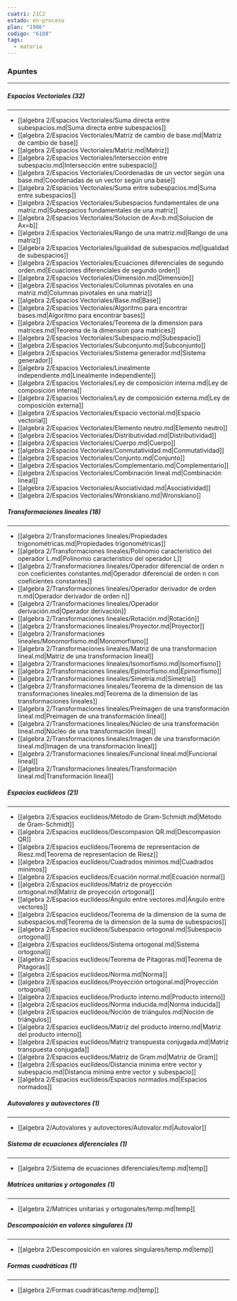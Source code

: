 ```yaml
---
cuatri: 21C2
estado: en-proceso
plan: "1986"
codigo: "6108"
tags:
  - materia
---
```

### Apuntes 
---
##### Espacios Vectoriales (32)
---
* [[algebra 2/Espacios Vectoriales/Suma directa entre subespacios.md|Suma directa entre subespacios]]
* [[algebra 2/Espacios Vectoriales/Matriz de cambio de base.md|Matriz de cambio de base]]
* [[algebra 2/Espacios Vectoriales/Matriz.md|Matriz]]
* [[algebra 2/Espacios Vectoriales/Intersección entre subespacio.md|Intersección entre subespacio]]
* [[algebra 2/Espacios Vectoriales/Coordenadas de un vector según una base.md|Coordenadas de un vector según una base]]
* [[algebra 2/Espacios Vectoriales/Suma entre subespacios.md|Suma entre subespacios]]
* [[algebra 2/Espacios Vectoriales/Subespacios fundamentales de una matriz.md|Subespacios fundamentales de una matriz]]
* [[algebra 2/Espacios Vectoriales/Solucion de Ax=b.md|Solucion de Ax=b]]
* [[algebra 2/Espacios Vectoriales/Rango de una matriz.md|Rango de una matriz]]
* [[algebra 2/Espacios Vectoriales/Igualidad de subespacios.md|Igualidad de subespacios]]
* [[algebra 2/Espacios Vectoriales/Ecuaciones diferenciales de segundo orden.md|Ecuaciones diferenciales de segundo orden]]
* [[algebra 2/Espacios Vectoriales/Dimensión.md|Dimensión]]
* [[algebra 2/Espacios Vectoriales/Columnas pivotales en una matriz.md|Columnas pivotales en una matriz]]
* [[algebra 2/Espacios Vectoriales/Base.md|Base]]
* [[algebra 2/Espacios Vectoriales/Algoritmo para encontrar bases.md|Algoritmo para encontrar bases]]
* [[algebra 2/Espacios Vectoriales/Teorema de la dimension para matrices.md|Teorema de la dimension para matrices]]
* [[algebra 2/Espacios Vectoriales/Subespacio.md|Subespacio]]
* [[algebra 2/Espacios Vectoriales/Subconjunto.md|Subconjunto]]
* [[algebra 2/Espacios Vectoriales/Sistema generador.md|Sistema generador]]
* [[algebra 2/Espacios Vectoriales/Linealmente independiente.md|Linealmente independiente]]
* [[algebra 2/Espacios Vectoriales/Ley de composición interna.md|Ley de composición interna]]
* [[algebra 2/Espacios Vectoriales/Ley de composición externa.md|Ley de composición externa]]
* [[algebra 2/Espacios Vectoriales/Espacio vectorial.md|Espacio vectorial]]
* [[algebra 2/Espacios Vectoriales/Elemento neutro.md|Elemento neutro]]
* [[algebra 2/Espacios Vectoriales/Distributividad.md|Distributividad]]
* [[algebra 2/Espacios Vectoriales/Cuerpo.md|Cuerpo]]
* [[algebra 2/Espacios Vectoriales/Conmutatividad.md|Conmutatividad]]
* [[algebra 2/Espacios Vectoriales/Conjunto.md|Conjunto]]
* [[algebra 2/Espacios Vectoriales/Complementario.md|Complementario]]
* [[algebra 2/Espacios Vectoriales/Combinación lineal.md|Combinación lineal]]
* [[algebra 2/Espacios Vectoriales/Asociatividad.md|Asociatividad]]
* [[algebra 2/Espacios Vectoriales/Wronskiano.md|Wronskiano]]

##### Transformaciones lineales (18)
---
* [[algebra 2/Transformaciones lineales/Propiedades trigonométricas.md|Propiedades trigonométricas]]
* [[algebra 2/Transformaciones lineales/Polinomio caracteristico del operador L.md|Polinomio caracteristico del operador L]]
* [[algebra 2/Transformaciones lineales/Operador diferencial de orden n con coeficientes constantes.md|Operador diferencial de orden n con coeficientes constantes]]
* [[algebra 2/Transformaciones lineales/Operador derivador de orden n.md|Operador derivador de orden n]]
* [[algebra 2/Transformaciones lineales/Operador derivación.md|Operador derivación]]
* [[algebra 2/Transformaciones lineales/Rotación.md|Rotación]]
* [[algebra 2/Transformaciones lineales/Proyector.md|Proyector]]
* [[algebra 2/Transformaciones lineales/Monomorfismo.md|Monomorfismo]]
* [[algebra 2/Transformaciones lineales/Matriz de una transformacion lineal.md|Matriz de una transformacion lineal]]
* [[algebra 2/Transformaciones lineales/Isomorfismo.md|Isomorfismo]]
* [[algebra 2/Transformaciones lineales/Epimorfismo.md|Epimorfismo]]
* [[algebra 2/Transformaciones lineales/Simetría.md|Simetría]]
* [[algebra 2/Transformaciones lineales/Teorema de la dimension de las transformaciones lineales.md|Teorema de la dimension de las transformaciones lineales]]
* [[algebra 2/Transformaciones lineales/Preimagen de una transformación lineal.md|Preimagen de una transformación lineal]]
* [[algebra 2/Transformaciones lineales/Núcleo de una transformación lineal.md|Núcleo de una transformación lineal]]
* [[algebra 2/Transformaciones lineales/Imagen de una transformación lineal.md|Imagen de una transformación lineal]]
* [[algebra 2/Transformaciones lineales/Funcional lineal.md|Funcional lineal]]
* [[algebra 2/Transformaciones lineales/Transformación lineal.md|Transformación lineal]]

##### Espacios euclídeos (21)
---
* [[algebra 2/Espacios euclídeos/Método de Gram-Schmidt.md|Método de Gram-Schmidt]]
* [[algebra 2/Espacios euclídeos/Descompasion QR.md|Descompasion QR]]
* [[algebra 2/Espacios euclídeos/Teorema de representacion de Riesz.md|Teorema de representacion de Riesz]]
* [[algebra 2/Espacios euclídeos/Cuadrados minimos.md|Cuadrados minimos]]
* [[algebra 2/Espacios euclídeos/Ecuación normal.md|Ecuación normal]]
* [[algebra 2/Espacios euclídeos/Matriz de proyección ortogonal.md|Matriz de proyección ortogonal]]
* [[algebra 2/Espacios euclídeos/Ángulo entre vectores.md|Ángulo entre vectores]]
* [[algebra 2/Espacios euclídeos/Teorema de la dimension de la suma de subespacios.md|Teorema de la dimension de la suma de subespacios]]
* [[algebra 2/Espacios euclídeos/Subespacio ortogonal.md|Subespacio ortogonal]]
* [[algebra 2/Espacios euclídeos/Sistema ortogonal.md|Sistema ortogonal]]
* [[algebra 2/Espacios euclídeos/Teorema de Pitagoras.md|Teorema de Pitagoras]]
* [[algebra 2/Espacios euclídeos/Norma.md|Norma]]
* [[algebra 2/Espacios euclídeos/Proyección ortogonal.md|Proyección ortogonal]]
* [[algebra 2/Espacios euclídeos/Producto interno.md|Producto interno]]
* [[algebra 2/Espacios euclídeos/Norma inducida.md|Norma inducida]]
* [[algebra 2/Espacios euclídeos/Noción de triángulos.md|Noción de triángulos]]
* [[algebra 2/Espacios euclídeos/Matriz del producto interno.md|Matriz del producto interno]]
* [[algebra 2/Espacios euclídeos/Matriz transpuesta conjugada.md|Matriz transpuesta conjugada]]
* [[algebra 2/Espacios euclídeos/Matriz de Gram.md|Matriz de Gram]]
* [[algebra 2/Espacios euclídeos/Distancia minima entre vector y subespacio.md|Distancia minima entre vector y subespacio]]
* [[algebra 2/Espacios euclídeos/Espacios normados.md|Espacios normados]]

##### Autovalores y autovectores (1)
---
* [[algebra 2/Autovalores y autovectores/Autovalor.md|Autovalor]]

##### Sistema de ecuaciones diferenciales (1)
---
* [[algebra 2/Sistema de ecuaciones diferenciales/temp.md|temp]]

##### Matrices unitarias y ortogonales (1)
---
* [[algebra 2/Matrices unitarias y ortogonales/temp.md|temp]]

##### Descomposición en valores singulares (1)
---
* [[algebra 2/Descomposición en valores singulares/temp.md|temp]]

##### Formas cuadráticas (1)
---
* [[algebra 2/Formas cuadráticas/temp.md|temp]]

